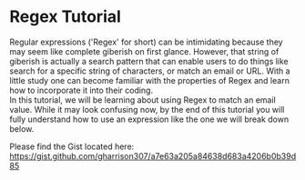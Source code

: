 # Regex Tutorial

Regular expressions ('Regex' for short) can be intimidating because they may seem like complete giberish on first glance. However, that string of giberish is actually a search pattern that can enable users to do things like search for a specific string of characters, or match an email or URL. With a little study one can become familiar with the properties of Regex and learn how to incorporate it into their coding.
<br>
In this tutorial, we will be learning about using Regex to match an email value. While it may look confusing now, by the end of this tutorial you will fully understand how to use an expression like the one we will break down below.

Please find the Gist located here: https://gist.github.com/gharrison307/a7e63a205a84638d683a4206b0b39d85

